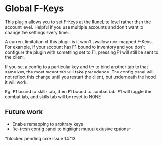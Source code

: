 # Global F-Keys
This plugin allows you to set F-Keys at the RuneLite level rather than the account level. Helpful if you use multiple accounts and don't want to change the settings every time.

A current limitation of this plugin is it won't swallow non-mapped F-Keys. For example, if your account has F1 bound to inventory and you don't configure the plugin with something set to F1, pressing F1 will still be sent to the client.

If you set a config to a particular key and try to bind another tab to that same key, the most recent tab will take precedence. The config panel will not reflect this change until you restart the client, but underneath the hood it will work.

Eg: F1 bound to skills tab, then F1 bound to combat tab. F1 will toggle the combat tab, and skills tab will be reset to NONE
## Future work
- Enable remapping to arbitrary keys
- Re-fresh config panel to highlight mutual exlusive options*

*blocked pending core issue 14713